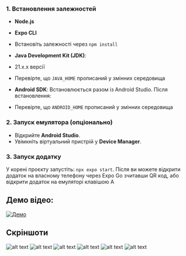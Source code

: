 ### 1. Встановлення залежностей
- **Node.js**
- **Expo CLI**
- Встановіть залежності через `npm install`

- **Java Development Kit (JDK)**: 
- 21.х.х версії
- Перевірте, що `JAVA_HOME` прописаний у змінних середовища

- **Android SDK**:
Встановлюється разом із Android Studio. Після встановлення:
- Перевірте, що `ANDROID_HOME` прописаний у змінних середовища

### 2. Запуск емулятора (опціонально)
- Відкрийте **Android Studio**.
- Увімкніть віртуальний пристрій у **Device Manager**.

### 3. Запуск додатку
У корені проєкту запустіть: `npx expo start`. Після ви можете відкрити додаток на власному телефону через Expo Go зчитавши QR код, або відкрити додаток на емуляторі клавішою А

## Демо відео:
[![Демо](media/preview.png)](https://drive.google.com/file/d/1P05wDOWuA303wXCz2mTSSv-s0vDsuT_h/view?usp=sharing)

## Скріншоти
![alt text](./screenshots/homescreen.png)
![alt text](./screenshots/folders.png)
![alt text](./screenshots/foldersModal.png)
![alt text](./screenshots/info.png)
![alt text](./screenshots/createFile.png)
![alt text](./screenshots/Editor.png)
